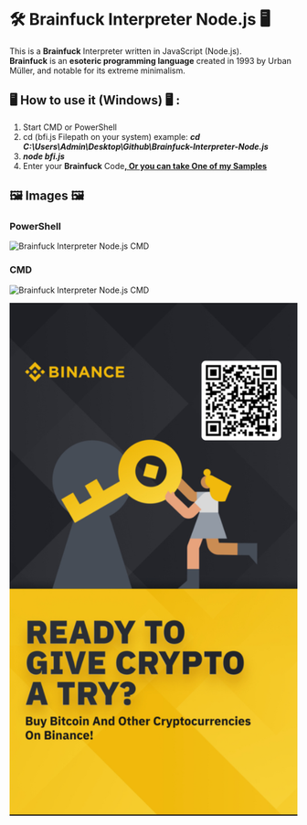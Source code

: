 # 🛠 Brainfuck Interpreter Node.js 🖥

This is a **Brainfuck** Interpreter written in JavaScript (Node.js). </br>
**Brainfuck** is an **esoteric programming language** created in 1993 by Urban Müller, and notable for its extreme minimalism.

## 🖥 How to use it (Windows) 🖥 :

1. Start CMD or PowerShell
2. cd (bfi.js Filepath on your system) example: ***cd C:\Users\Admin\Desktop\Github\Brainfuck-Interpreter-Node.js***
3. ***node bfi.js***
4. Enter your **Brainfuck** Code[**, Or you can take One of my Samples**](https://github.com/AYIDouble/Brainfuck-Code-Samples)

## 🖼 Images 🖼
### PowerShell
![Brainfuck Interpreter Node.js CMD](Images/Brainfuck-Interpreter-Node.js-PowerShell.png)
### CMD
![Brainfuck Interpreter Node.js CMD](Images/Brainfuck-Interpreter-Node.js-CMD.png)

![Binance Ready to give crypto a try ? buy bitcoin and other cryptocurrencies on binance](Images/binance.jpg)
